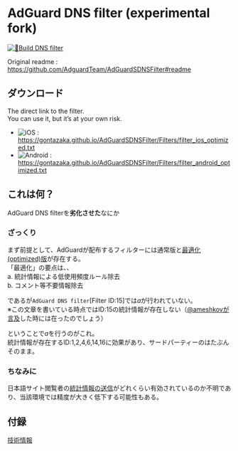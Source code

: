 # AdGuard DNS filter (experimental fork)

[![🔨Build DNS filter](https://github.com/gontazaka/AdGuardSDNSFilter/actions/workflows/workflow.yaml/badge.svg)](https://github.com/gontazaka/AdGuardSDNSFilter/actions/workflows/workflow.yaml)

Original readme : https://github.com/AdguardTeam/AdGuardSDNSFilter#readme  

## ダウンロード

The direct link to the filter.  
You can use it, but it’s at your own risk.  
- ![iOS :](https://img.shields.io/badge/iOS-black?style=flat&logo=apple) https://gontazaka.github.io/AdGuardSDNSFilter/Filters/filter_ios_optimized.txt
- ![Android :](https://img.shields.io/badge/Android-whitesmoke?style=flat&logo=android) https://gontazaka.github.io/AdGuardSDNSFilter/Filters/filter_android_optimized.txt

## これは何？

AdGuard DNS filterを**劣化させた**なにか

### ざっくり

まず前提として、AdGuardが配布するフィルターには通常版と[最適化(optimized)版](https://kb.adguard.com/en/general/how-to-create-your-own-ad-filters#hints-1)が存在する。  
「最適化」の要点は、、  
a. 統計情報による低使用頻度ルール除去  
b. コメント等不要情報除去  

であるが`AdGuard DNS filter`[Filter ID:15]では*a*が行われていない。  
※この文章を書いている時点ではID:15の統計情報が存在しない（[@ameshkovが言及](https://github.com/AdguardTeam/AdGuardSDNSFilter/issues/603#issuecomment-787500587)した時には在ったのでしょう）  
  
ということで*a*を行うのがこれ。  
統計情報が存在するID:1,2,4,6,14,16に効果があり、サードパーティーのはたぶんそのまま。

### ちなみに

日本語サイト閲覧者の[統計情報の送信](https://kb.adguard.com/en/general/filter-rules-statistics)がどれくらい有効されているのか不明であり、当該環境では精度が大きく低下する可能性もある。

## 付録
[技術情報](./documents/technical.md)
